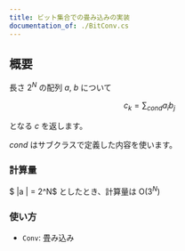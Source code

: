 ```yaml
---
title: ビット集合での畳み込みの実装
documentation_of: ./BitConv.cs
---
```


## 概要

長さ $2^N$ の配列 $a$, $b$ について 

$$c_k = \sum_{cond} a_i b_j$$

となる $c$ を返します。

$cond$ はサブクラスで定義した内容を使います。

### 計算量
 
$ \|a \| = 2^N$ としたとき、計算量は $\mathrm{O}(3^N)$

### 使い方

- `Conv`: 畳み込み